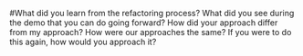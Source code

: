 #What did you learn from the refactoring process? What did you see during the demo that you can do going forward? How did your approach differ from my approach? How were our approaches the same? If you were to do this again, how would you approach it?

